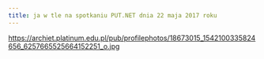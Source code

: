 ```yaml
---
title: ja w tle na spotkaniu PUT.NET dnia 22 maja 2017 roku
---
```


https://archiet.platinum.edu.pl/pub/profilephotos/18673015_1542100335824656_6257665525664152251_o.jpg
